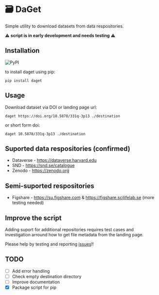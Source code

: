 # 🗃️ DaGet

Simple utility to download datasets from data respositories.

⚠️ __script is in early development and needs testing__ ⚠️ 

## Installation

![PyPI](https://img.shields.io/pypi/v/daget)

to install daget using pip: 

```
pip install daget
```

## Usage

Download dataset via DOI or landing page url:

`daget https://doi.org/10.5878/331q-3p13 ./destination`

or short form doi:

`daget 10.5878/331q-3p13 ./destination`

## Suported data respositories (confirmed)
* Dataverse - https://dataverse.harvard.edu
* SND - https://snd.se/catalogue
* Zenodo - https://zenodo.org

## Semi-suported respositories 
* Figshare - https://su.figshare.com & https://figshare.scilifelab.se (more testing needed)

## Improve the script

Adding suport for additional repositories requires test cases and investigation arround how to get file metadata from the landing page.

Please help by testing and reporting [issues](https://github.com/borsna/daget/issues)!!

## TODO

- [ ] Add error handling
- [ ] Check empty destination directory
- [ ] Improve documentation
- [x] Package script for pip
